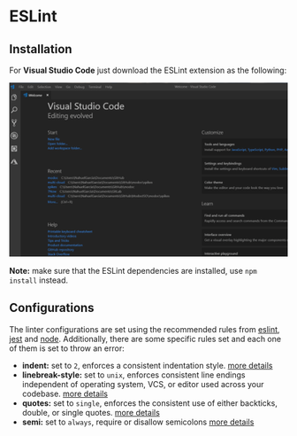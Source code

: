 # ESLint

## Installation

For **Visual Studio Code** just download the ESLint extension as the following:

![ESLint Setup](assets/ESLintInstall.gif)

**Note:** make sure that the ESLint dependencies are installed, use `npm install` instead.

## Configurations

The linter configurations are set using the recommended rules from [eslint](https://eslint.org/docs/rules/), [jest](https://github.com/jest-community/eslint-plugin-jest) and [node](https://github.com/mysticatea/eslint-plugin-node). Additionally, there are some specific rules set and each one of them is set to throw an error:

- **indent:** set to `2`, enforces a consistent indentation style. [more details](https://eslint.org/docs/rules/indent)
- **linebreak-style:** set to `unix`, enforces consistent line endings independent of operating system, VCS, or editor used across your codebase. [more details](https://eslint.org/docs/rules/linebreak-style)
- **quotes:** set to `single`, enforces the consistent use of either backticks, double, or single quotes. [more details](https://eslint.org/docs/rules/quotes)
- **semi:** set to `always`, require or disallow semicolons [more details](https://eslint.org/docs/rules/semi)
